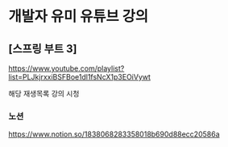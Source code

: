 # 개발자 유미 유튜브 강의
## [스프링 부트 3]
https://www.youtube.com/playlist?list=PLJkjrxxiBSFBoe1dl1fsNcX1p3EOiVywt

해당 재생목록 강의 시청

### 노션
https://www.notion.so/1838068283358018b690d88ecc20586a
